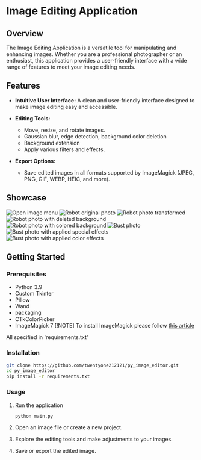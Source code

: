 # Image Editing Application

## Overview

The Image Editing Application is a versatile tool for manipulating and enhancing images. Whether you are a professional photographer or an enthusiast, this application provides a user-friendly interface with a wide range of features to meet your image editing needs.

## Features

- **Intuitive User Interface:** A clean and user-friendly interface designed to make image editing easy and accessible.

- **Editing Tools:**
  - Move, resize, and rotate images.
  - Gaussian blur, edge detection, background color deletion
  - Background extension
  - Apply various filters and effects.

- **Export Options:**
  - Save edited images in all formats supported by ImageMagick (JPEG, PNG, GIF, WEBP, HEIC, and more).

## Showcase
![Open image menu](examples/open_image.webp)
![Robot original photo](examples/robot.webp)
![Robot photo transformed](examples/transform.webp)
![Robot photo with deleted background](examples/color.webp)
![Robot photo with colored background](examples/background.webp)
![Bust photo](examples/bust.webp)
![Bust photo with applied special effects](examples/bust_fx.webp)
![Bust photo with applied color effects](examples/bust_color.webp)

## Getting Started

### Prerequisites

- Python 3.9
- Custom Tkinter
- Pillow
- Wand
- packaging
- CTkColorPicker
- ImageMagick 7
[!NOTE]
To install ImageMagick please follow [this article](https://docs.wand-py.org/en/0.6.13/guide/install.html#install-imagemagick-on-debian-ubuntu)

All specified in 'requirements.txt'

### Installation

   ```bash
   git clone https://github.com/twentyone212121/py_image_editor.git
   cd py_image_editor
   pip install -r requirements.txt
   ```
### Usage

1. Run the application
   ```bash
   python main.py
   ```
1. Open an image file or create a new project.

1. Explore the editing tools and make adjustments to your images.

1. Save or export the edited image.

